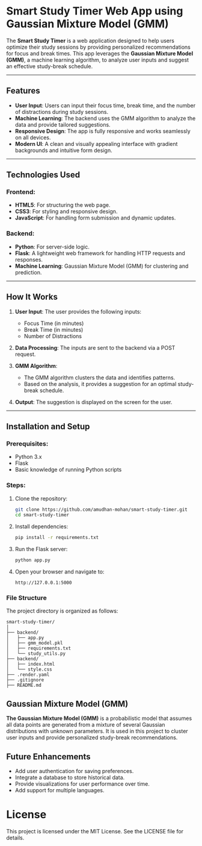 # Smart Study Timer Web App using Gaussian Mixture Model (GMM)

The **Smart Study Timer** is a web application designed to help users optimize their study sessions by providing personalized recommendations for focus and break times. This app leverages the **Gaussian Mixture Model (GMM)**, a machine learning algorithm, to analyze user inputs and suggest an effective study-break schedule.

---

## Features

- **User Input**: Users can input their focus time, break time, and the number of distractions during study sessions.
- **Machine Learning**: The backend uses the GMM algorithm to analyze the data and provide tailored suggestions.
- **Responsive Design**: The app is fully responsive and works seamlessly on all devices.
- **Modern UI**: A clean and visually appealing interface with gradient backgrounds and intuitive form design.

---

## Technologies Used

### Frontend:
- **HTML5**: For structuring the web page.
- **CSS3**: For styling and responsive design.
- **JavaScript**: For handling form submission and dynamic updates.

### Backend:
- **Python**: For server-side logic.
- **Flask**: A lightweight web framework for handling HTTP requests and responses.
- **Machine Learning**: Gaussian Mixture Model (GMM) for clustering and prediction.

---

## How It Works

1. **User Input**: The user provides the following inputs:
   - Focus Time (in minutes)
   - Break Time (in minutes)
   - Number of Distractions

2. **Data Processing**: The inputs are sent to the backend via a POST request.

3. **GMM Algorithm**:
   - The GMM algorithm clusters the data and identifies patterns.
   - Based on the analysis, it provides a suggestion for an optimal study-break schedule.

4. **Output**: The suggestion is displayed on the screen for the user.

---

## Installation and Setup

### Prerequisites:
- Python 3.x
- Flask
- Basic knowledge of running Python scripts

### Steps:
1. Clone the repository:
   ```bash
   git clone https://github.com/amudhan-mohan/smart-study-timer.git
   cd smart-study-timer
   ```
2. Install dependencies:
   ```bash
   pip install -r requirements.txt
   ```
3. Run the Flask server:
   ```bash
   python app.py
   ```

4. Open your browser and navigate to:
   ```
   http://127.0.0.1:5000
   ```

### File Structure

The project directory is organized as follows:

```
smart-study-timer/
│
├── backend/
│   ├── app.py
│   ├── gmm_model.pkl
│   ├── requirements.txt
│   └── study_utils.py
├── backend/
│   ├── index.html
│   └── style.css
├── .render.yaml
├── .gitignore
├── README.md

```

## Gaussian Mixture Model (GMM)
**The Gaussian Mixture Model (GMM)** is a probabilistic model that assumes all data points are generated from a mixture of several Gaussian distributions with unknown parameters. It is used in this project to cluster user inputs and provide personalized study-break recommendations.

## Future Enhancements
- Add user authentication for saving preferences.
- Integrate a database to store historical data.
- Provide visualizations for user performance over time.
- Add support for multiple languages.
# License
This project is licensed under the MIT License. See the LICENSE file for details.
